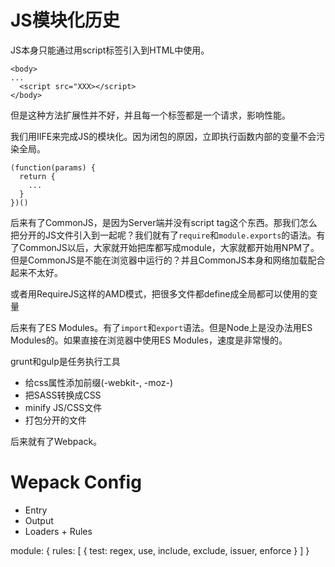 # JS模块化历史

JS本身只能通过用script标签引入到HTML中使用。
```
<body>
...
  <script src="XXX></script>
</body>
```
但是这种方法扩展性并不好，并且每一个标签都是一个请求，影响性能。


我们用IIFE来完成JS的模块化。因为闭包的原因，立即执行函数内部的变量不会污染全局。
```
(function(params) {
  return {
    ...
  }
})()
```


后来有了CommonJS，是因为Server端并没有script tag这个东西。那我们怎么把分开的JS文件引入到一起呢？我们就有了`require`和`module.exports`的语法。有了CommonJS以后，大家就开始把库都写成module，大家就都开始用NPM了。但是CommonJS是不能在浏览器中运行的？并且CommonJS本身和网络加载配合起来不太好。

或者用RequireJS这样的AMD模式，把很多文件都define成全局都可以使用的变量


后来有了ES Modules。有了`import`和`export`语法。但是Node上是没办法用ES Modules的。如果直接在浏览器中使用ES Modules，速度是非常慢的。

grunt和gulp是任务执行工具
- 给css属性添加前缀(-webkit-, -moz-)
- 把SASS转换成CSS
- minify JS/CSS文件
- 打包分开的文件

后来就有了Webpack。

# Wepack Config

- Entry
- Output
- Loaders + Rules


module: {
  rules: [
    {
      test: regex,
      use,
      include,
      exclude,
      issuer,
      enforce
    }
  ]
}
